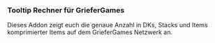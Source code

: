 ### Tooltip Rechner für GrieferGames

Dieses Addon zeigt euch die genaue Anzahl in DKs, Stacks und Items komprimierter Items auf dem GrieferGames Netzwerk an.
